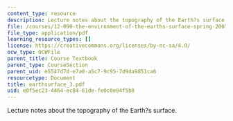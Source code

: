 ```yaml
---
content_type: resource
description: Lecture notes about the topography of the Earth?s surface.
file: /courses/12-090-the-environment-of-the-earths-surface-spring-2007/e0f5ec234464ec8461defe0c0e04f5b8_earthsurface_3.pdf
file_type: application/pdf
learning_resource_types: []
license: https://creativecommons.org/licenses/by-nc-sa/4.0/
ocw_type: OCWFile
parent_title: Course Textbook
parent_type: CourseSection
parent_uid: e5547d7d-e7a0-a5c7-9c95-7d9da9851ca6
resourcetype: Document
title: earthsurface_3.pdf
uid: e0f5ec23-4464-ec84-61de-fe0c0e04f5b8
---
```

Lecture notes about the topography of the Earth?s surface.
